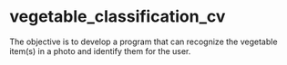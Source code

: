 # vegetable_classification_cv
The objective is to develop a program that can recognize the vegetable item(s) in a photo and identify them for the user.
